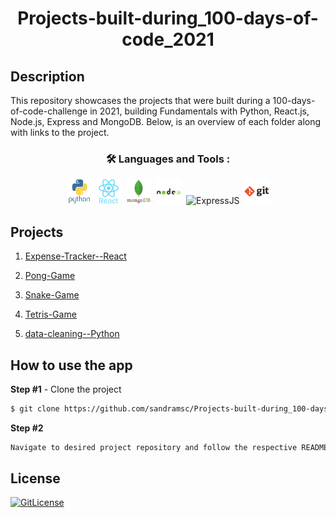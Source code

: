 <!-- PROJECT TITLE -->
  <h1 align="center">Projects-built-during_100-days-of-code_2021</h1>

## Description

This repository showcases the projects that were built during a 100-days-of-code-challenge in 2021, building Fundamentals with Python, React.js, Node.js, Express and MongoDB. Below, is an overview of each folder along with links to the project.


<div align="center">

### :hammer_and_wrench: Languages and Tools :
<div align="center">
  <img src="https://github.com/devicons/devicon/blob/master/icons/python/python-original-wordmark.svg" title="Python" alt="Python" width="40" height="40"/>&nbsp;
  <img src="https://github.com/devicons/devicon/blob/master/icons/react/react-original-wordmark.svg" title="React" alt="React" width="40" height="40"/>&nbsp;
  <img src="https://github.com/devicons/devicon/blob/master/icons/mongodb/mongodb-original-wordmark.svg" title="MongoDB"  alt="MongoDB" width="40" height="40"/>&nbsp;
  <img src="https://github.com/devicons/devicon/blob/master/icons/nodejs/nodejs-original-wordmark.svg" title="NodeJS" alt="NodeJS" width="40" height="40"/>&nbsp;
    <img src="https://github.com/devicons/devicon/blob/master/icons/express-original/express-original-wordmark.svg" title="ExpressJS" alt="ExpressJS" width="40" height="40"/>&nbsp;
  <img src="https://github.com/devicons/devicon/blob/master/icons/git/git-original-wordmark.svg" title="Git" alt="Git" width="40" height="40"/>
</div>
</div>

## Projects

1. [Expense-Tracker--React](https://github.com/sandramsc/Projects-built-during_100-days-of-code_2021/tree/main/Expense-Tracker--React)


2. [Pong-Game](https://github.com/sandramsc/Projects-built-during_100-days-of-code_2021/tree/main/Pong-Game)


3. [Snake-Game](https://github.com/sandramsc/Projects-built-during_100-days-of-code_2021/tree/main/Snake-Game)


4. [Tetris-Game](https://github.com/sandramsc/Projects-built-during_100-days-of-code_2021/tree/main/Tetris-Game)


5. [data-cleaning--Python](https://github.com/sandramsc/Projects-built-during_100-days-of-code_2021/tree/main/data-cleaning--Python)



## How to use the app

**Step #1** - Clone the project

```bash
$ git clone https://github.com/sandramsc/Projects-built-during_100-days-of-code_2021.git
```

**Step #2**

```bash
Navigate to desired project repository and follow the respective README.md to use that project
```

## License

[![GitLicense](https://img.shields.io/badge/License-Apache-yellow.svg)](Projects-built-during_100-days-of-code_2021/blob/main/LICENSE)
